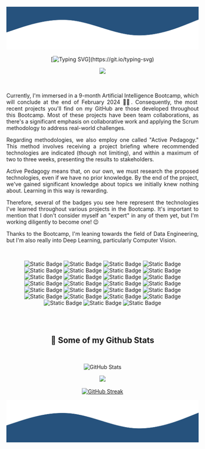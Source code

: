 
<!--
**sgomezp/sgomezp** is a ✨ _special_ ✨ repository because its `README.md` (this file) appears on your GitHub profile.

Here are some ideas to get you started:

- 🔭 I’m currently working on ...
- 🌱 I’m currently learning ...
- 👯 I’m looking to collaborate on ...
- 🤔 I’m looking for help with ...
- 💬 Ask me about ...
- 📫 How to reach me: ...
- 😄 Pronouns: ...
- ⚡ Fun fact: ...
-->

<p align="center">
        <img src="./svg/wave_up.svg" alt="Wave graphic" />
</p>

<div align="center">

[![Typing SVG](https://readme-typing-svg.demolab.com?font=Fira+Code&pause=900&color=003566&center=true&vCenter=true&random=false&width=800&height=80&lines=Hi%2C++I'm+Sandra.+Welcome+to+my+GitHub's+Profile!;I'm+an+AI+developer+and+data+engineering+enthusiast.;Always+learning!)](https://git.io/typing-svg)

</div>

<p align="center">
  <a href="https://www.linkedin.com/in/sandragomezs/" target="_blank" alt="LinkedIn">
    <img src="https://img.shields.io/badge/-LinkedIn-0077B5?style=for-the-badge&logo=linkedin&logoColor=white" />
  </a>
</p>
<br />

<div style="max-width: 700px; margin: 0 auto; text-align: justify;">

Currently, I'm immersed in a 9-month Artificial Intelligence Bootcamp, which will conclude at the end of February 
2024 💪🏻. Consequently, the most recent projects you'll find on my GitHub are those developed throughout this Bootcamp. 
Most of these projects have been team collaborations, as there's a significant emphasis on collaborative work and 
applying the Scrum methodology to address real-world challenges.

Regarding methodologies, we also employ one called "Active Pedagogy." This method involves receiving a project briefing 
where recommended technologies are indicated (though not limiting), and within a maximum of two to three weeks, 
presenting the results to stakeholders.

Active Pedagogy means that, on our own, we must research the proposed technologies, even if we have no prior knowledge. 
By the end of the project, we've gained significant knowledge about topics we initially knew nothing about. Learning in 
this way is rewarding.

Therefore, several of the badges you see here represent the technologies I've learned throughout various projects in 
the Bootcamp. It's important to mention that I don't consider myself an "expert" in any of them yet, but I'm working 
diligently to become one! 😉

Thanks to the Bootcamp, I'm leaning towards the field of Data Engineering, but I'm also really into Deep Learning, 
particularly Computer Vision.


</div>
<br />

<div style="max-width: 700px; margin: 0 auto; text-align: center;">

![Static Badge](https://img.shields.io/badge/-Git-F05032?style=for-the-badge&logo=git&logoColor=white)
![Static Badge](https://img.shields.io/badge/-GitHub-181717?style=for-the-badge&logo=github&logoColor=white)
![Static Badge](https://img.shields.io/badge/-Python-3776AB?style=for-the-badge&logo=python&logoColor=white)
![Static Badge](https://img.shields.io/badge/-FastAPI-009688?style=for-the-badge&logo=fastapi&logoColor=white)
![Static Badge](https://img.shields.io/badge/-Docker-46a2f1?style=for-the-badge&logo=docker&logoColor=white)
![Static Badge](https://img.shields.io/badge/-PostgreSQL-336791?style=for-the-badge&logo=postgresql&logoColor=white)
![Static Badge](https://img.shields.io/badge/-Jupyter-F37626?style=for-the-badge&logo=jupyter&logoColor=white)
![Static Badge](https://img.shields.io/badge/-Pandas-150458?style=for-the-badge&logo=pandas&logoColor=white)
![Static Badge](https://img.shields.io/badge/-Numpy-013243?style=for-the-badge&logo=numpy&logoColor=white)
![Static Badge](https://img.shields.io/badge/-Apache_Kafka-013243?style=for-the-badge&logo=apachekafka&logoColor=white)
![Static Badge](https://img.shields.io/badge/-MongoDB-13aa52?style=for-the-badge&logo=mongodb&logoColor=white)
![Static Badge](https://img.shields.io/badge/-Redis-DC382D?style=for-the-badge&logo=redis&logoColor=white)
![Static Badge](https://img.shields.io/badge/-Tensorflow-FF6F00?style=for-the-badge&logo=tensorflow&logoColor=white)
![Static Badge](https://img.shields.io/badge/-Scikit--learn-F7931E?style=for-the-badge&logo=scikit-learn&logoColor=white)
![Static Badge](https://img.shields.io/badge/-Keras-D00000?style=for-the-badge&logo=keras&logoColor=white)
![Static Badge](https://img.shields.io/badge/-Scrum-EE4C2C?style=for-the-badge&logo=scrumalliance&logoColor=white)
![Static Badge](https://img.shields.io/badge/-Pycharm-000000?style=for-the-badge&logo=pycharm&logoColor=white)
![Static Badge](https://img.shields.io/badge/-Windows-0078D6?style=for-the-badge&logo=windows&logoColor=white)
![Static Badge](https://img.shields.io/badge/-Qgis-84ab27?style=for-the-badge&logo=qgis&logoColor=white)
![Static Badge](https://img.shields.io/badge/Microsoft_Access-A4373A?style=for-the-badge&logo=microsoft-access&logoColor=white)
![Static Badge](https://img.shields.io/badge/-Streamlit-fe4b4b?style=for-the-badge&logo=streamlit&logoColor=white)
![Static Badge](https://img.shields.io/badge/-HTML5-E34F26?style=for-the-badge&logo=html5&logoColor=white)
![Static Badge](https://img.shields.io/badge/-CSS3-2865F1?style=for-the-badge&logo=css3&logoColor=white)
![Static Badge](https://img.shields.io/badge/-Java-2865F1?style=for-the-badge&logo=java&logoColor=white)
![Static Badge](https://img.shields.io/badge/-Android-34A853?style=for-the-badge&logo=android&logoColor=white)
![Static Badge](https://img.shields.io/badge/Notion-000000?style=for-the-badge&logo=notion&logoColor=white) 
![Static Badge](https://img.shields.io/badge/Trello-0052CC?style=for-the-badge&logo=trello&logoColor=white)


</div>

<br />


<br />
<div style="max-width: 700px; margin: 0 auto; text-align: center;">

<h2>🧮 Some of my Github Stats</h2>
<br />

[//]: # ([![]&#40;https://visitcount.itsvg.in/api?id=sgomezp&label=Profile%20Views&color=1&icon=5&pretty=true&#41;]&#40;https://visitcount.itsvg.in&#41;)

![GitHub Stats](https://github-readme-stats-nine-cyan-78.vercel.app/api?username=sgomezp&show_icons=true&theme=default)

[//]: # (![]&#40;http://github-profile-summary-cards.vercel.app/api/cards/profile-details?username=sgomezp&theme=defaultt&#41;)

![](http://github-profile-summary-cards.vercel.app/api/cards/repos-per-language?username=sgomezp&theme=default)

[![GitHub Streak](https://github-readme-streak-stats-two-silk.vercel.app?user=sgomezp&theme=defaultt&date_format=j%20M%5B%20Y%5D)](https://git.io/streak-stats)

</div>


<p align="center">
        <img src="./svg/wave_down.svg" alt="Wave graphic" />
</p>
   

        


